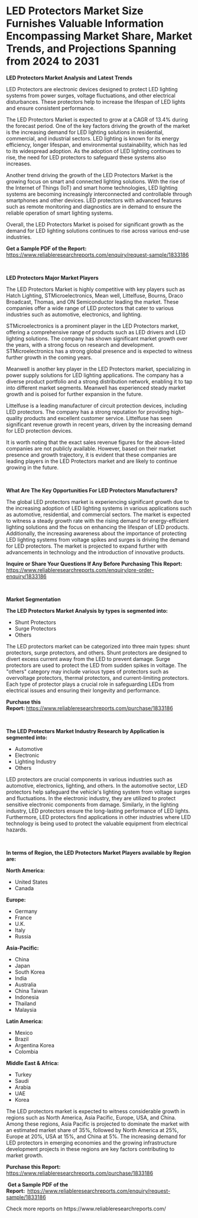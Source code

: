 <p><h1>LED Protectors Market Size Furnishes Valuable Information Encompassing Market Share, Market Trends, and Projections Spanning from 2024 to 2031</h1></p><p><strong>LED Protectors Market Analysis and Latest Trends</strong></p>
<p><p>LED Protectors are electronic devices designed to protect LED lighting systems from power surges, voltage fluctuations, and other electrical disturbances. These protectors help to increase the lifespan of LED lights and ensure consistent performance.</p><p>The LED Protectors Market is expected to grow at a CAGR of 13.4% during the forecast period. One of the key factors driving the growth of the market is the increasing demand for LED lighting solutions in residential, commercial, and industrial sectors. LED lighting is known for its energy efficiency, longer lifespan, and environmental sustainability, which has led to its widespread adoption. As the adoption of LED lighting continues to rise, the need for LED protectors to safeguard these systems also increases.</p><p>Another trend driving the growth of the LED Protectors Market is the growing focus on smart and connected lighting solutions. With the rise of the Internet of Things (IoT) and smart home technologies, LED lighting systems are becoming increasingly interconnected and controllable through smartphones and other devices. LED protectors with advanced features such as remote monitoring and diagnostics are in demand to ensure the reliable operation of smart lighting systems.</p><p>Overall, the LED Protectors Market is poised for significant growth as the demand for LED lighting solutions continues to rise across various end-use industries.</p></p>
<p><strong>Get a Sample PDF of the Report:&nbsp;</strong> <a href="https://www.reliableresearchreports.com/enquiry/request-sample/1833186">https://www.reliableresearchreports.com/enquiry/request-sample/1833186</a></p>
<p>&nbsp;</p>
<p><strong>LED Protectors Major Market Players</strong></p>
<p><p>The LED Protectors Market is highly competitive with key players such as Hatch Lighting, STMicroelectronics, Mean well, Littelfuse, Bourns, Draco Broadcast, Thomas, and ON Semiconductor leading the market. These companies offer a wide range of LED protectors that cater to various industries such as automotive, electronics, and lighting.</p><p>STMicroelectronics is a prominent player in the LED Protectors market, offering a comprehensive range of products such as LED drivers and LED lighting solutions. The company has shown significant market growth over the years, with a strong focus on research and development. STMicroelectronics has a strong global presence and is expected to witness further growth in the coming years.</p><p>Meanwell is another key player in the LED Protectors market, specializing in power supply solutions for LED lighting applications. The company has a diverse product portfolio and a strong distribution network, enabling it to tap into different market segments. Meanwell has experienced steady market growth and is poised for further expansion in the future.</p><p>Littelfuse is a leading manufacturer of circuit protection devices, including LED protectors. The company has a strong reputation for providing high-quality products and excellent customer service. Littelfuse has seen significant revenue growth in recent years, driven by the increasing demand for LED protection devices.</p><p>It is worth noting that the exact sales revenue figures for the above-listed companies are not publicly available. However, based on their market presence and growth trajectory, it is evident that these companies are leading players in the LED Protectors market and are likely to continue growing in the future.</p></p>
<p>&nbsp;</p>
<p><strong>What Are The Key Opportunities For LED Protectors Manufacturers?</strong></p>
<p><p>The global LED protectors market is experiencing significant growth due to the increasing adoption of LED lighting systems in various applications such as automotive, residential, and commercial sectors. The market is expected to witness a steady growth rate with the rising demand for energy-efficient lighting solutions and the focus on enhancing the lifespan of LED products. Additionally, the increasing awareness about the importance of protecting LED lighting systems from voltage spikes and surges is driving the demand for LED protectors. The market is projected to expand further with advancements in technology and the introduction of innovative products.</p></p>
<p><strong>Inquire or Share Your Questions If Any Before Purchasing This Report:</strong> <a href="https://www.reliableresearchreports.com/enquiry/pre-order-enquiry/1833186">https://www.reliableresearchreports.com/enquiry/pre-order-enquiry/1833186</a></p>
<p>&nbsp;</p>
<p><strong>Market Segmentation</strong></p>
<p><strong>The LED Protectors Market Analysis by types is segmented into:</strong></p>
<p><ul><li>Shunt Protectors</li><li>Surge Protectors</li><li>Others</li></ul></p>
<p><p>The LED protectors market can be categorized into three main types: shunt protectors, surge protectors, and others. Shunt protectors are designed to divert excess current away from the LED to prevent damage. Surge protectors are used to protect the LED from sudden spikes in voltage. The "others" category may include various types of protectors such as overvoltage protectors, thermal protectors, and current-limiting protectors. Each type of protector plays a crucial role in safeguarding LEDs from electrical issues and ensuring their longevity and performance.</p></p>
<p><strong>Purchase this Report:&nbsp;</strong><a href="https://www.reliableresearchreports.com/purchase/1833186">https://www.reliableresearchreports.com/purchase/1833186</a></p>
<p>&nbsp;</p>
<p><strong>The LED Protectors Market Industry Research by Application is segmented into:</strong></p>
<p><ul><li>Automotive</li><li>Electronic</li><li>Lighting Industry</li><li>Others</li></ul></p>
<p><p>LED protectors are crucial components in various industries such as automotive, electronics, lighting, and others. In the automotive sector, LED protectors help safeguard the vehicle's lighting system from voltage surges and fluctuations. In the electronic industry, they are utilized to protect sensitive electronic components from damage. Similarly, in the lighting industry, LED protectors ensure the long-lasting performance of LED lights. Furthermore, LED protectors find applications in other industries where LED technology is being used to protect the valuable equipment from electrical hazards.</p></p>
<p>&nbsp;</p>
<p><strong>In terms of Region, the LED Protectors Market Players available by Region are:</strong></p>
<p>
    <p> <strong> North America: </strong>
        <ul>
            <li>United States</li>
            <li>Canada</li>
        </ul>
        </p> 
    <p> <strong> Europe: </strong>
        <ul>
            <li>Germany</li>
            <li>France</li>
            <li>U.K.</li>
            <li>Italy</li>
            <li>Russia</li>
        </ul>
        </p> 
    <p> <strong> Asia-Pacific: </strong>
        <ul>
            <li>China</li>
            <li>Japan</li>
            <li>South Korea</li>
            <li>India</li>
            <li>Australia</li>
            <li>China Taiwan</li>
            <li>Indonesia</li>
            <li>Thailand</li>
            <li>Malaysia</li>
        </ul>
        </p> 
    <p> <strong> Latin America: </strong>
        <ul>
            <li>Mexico</li>
            <li>Brazil</li>
            <li>Argentina Korea</li>
            <li>Colombia</li>
        </ul>
        </p> 
    <p> <strong> Middle East & Africa: </strong>
        <ul>
            <li>Turkey</li>
            <li>Saudi</li>
            <li>Arabia</li>
            <li>UAE</li>
            <li>Korea</li>
        </ul>
    </p>
    </p>
<p><p>The LED protectors market is expected to witness considerable growth in regions such as North America, Asia Pacific, Europe, USA, and China. Among these regions, Asia Pacific is projected to dominate the market with an estimated market share of 35%, followed by North America at 25%, Europe at 20%, USA at 15%, and China at 5%. The increasing demand for LED protectors in emerging economies and the growing infrastructure development projects in these regions are key factors contributing to market growth.</p></p>
<p><strong>Purchase this Report: </strong><a href="https://www.reliableresearchreports.com/purchase/1833186">https://www.reliableresearchreports.com/purchase/1833186</a></p>
<p>&nbsp;<strong>Get a Sample PDF of the Report:&nbsp;&nbsp;</strong><a href="https://www.reliableresearchreports.com/enquiry/request-sample/1833186">https://www.reliableresearchreports.com/enquiry/request-sample/1833186</a></p>
<p><strong></strong></p>
<p>Check more reports on https://www.reliableresearchreports.com/</p>